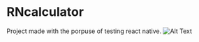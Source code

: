 # RNcalculator
Project made with the porpuse of testing react native.
![Alt Text](https://github.com/Lorengamboa/RNcalculator/tree/master/assets/preview.gif)

